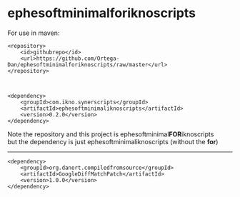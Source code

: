 # ephesoftminimalforiknoscripts

For use in maven:

	<repository>
		<id>githubrepo</id>
		<url>https://github.com/Ortega-Dan/ephesoftminimalforiknoscripts/raw/master</url>
	</repository>



	<dependency>
		<groupId>com.ikno.synerscripts</groupId>
		<artifactId>ephesoftminimaliknoscripts</artifactId>
		<version>0.2.0</version>
	</dependency>

Note the repository and this project is ephesoftminimal**FOR**iknoscripts\
but the dependency is just ephesoftminimaliknoscripts (without the **for**)

----------------------------------------
	<dependency>
		<groupId>org.danort.compiledfromsource</groupId> 
		<artifactId>GoogleDiffMatchPatch</artifactId>
		<version>1.0.0</version>
	</dependency>
